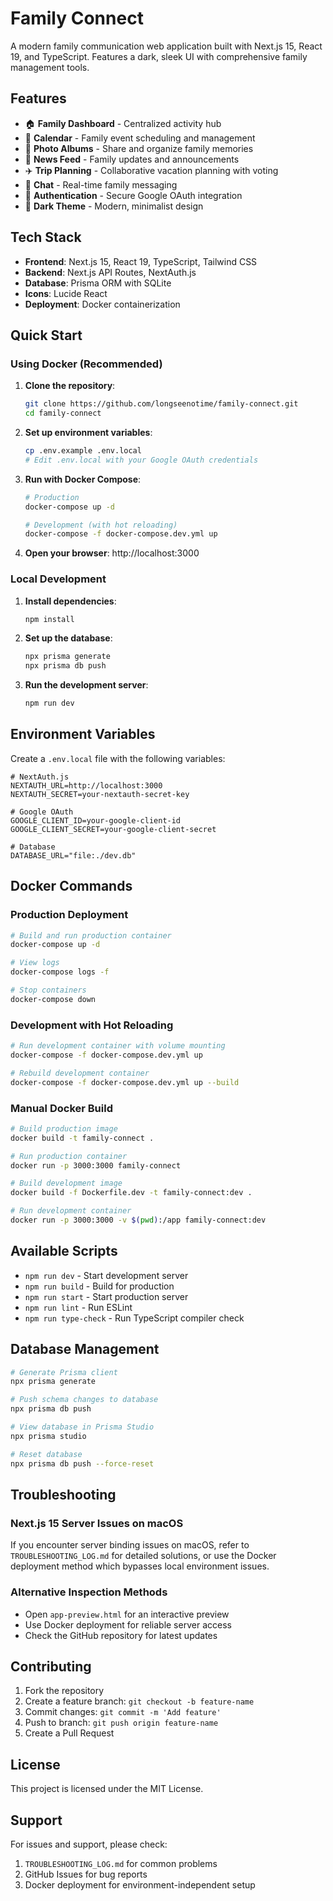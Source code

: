 # Family Connect

A modern family communication web application built with Next.js 15, React 19, and TypeScript. Features a dark, sleek UI with comprehensive family management tools.

## Features

- 🏠 **Family Dashboard** - Centralized activity hub
- 📅 **Calendar** - Family event scheduling and management
- 📸 **Photo Albums** - Share and organize family memories
- 📰 **News Feed** - Family updates and announcements
- ✈️ **Trip Planning** - Collaborative vacation planning with voting
- 💬 **Chat** - Real-time family messaging
- 🔐 **Authentication** - Secure Google OAuth integration
- 🎨 **Dark Theme** - Modern, minimalist design

## Tech Stack

- **Frontend**: Next.js 15, React 19, TypeScript, Tailwind CSS
- **Backend**: Next.js API Routes, NextAuth.js
- **Database**: Prisma ORM with SQLite
- **Icons**: Lucide React
- **Deployment**: Docker containerization

## Quick Start

### Using Docker (Recommended)

1. **Clone the repository**:
   ```bash
   git clone https://github.com/longseenotime/family-connect.git
   cd family-connect
   ```

2. **Set up environment variables**:
   ```bash
   cp .env.example .env.local
   # Edit .env.local with your Google OAuth credentials
   ```

3. **Run with Docker Compose**:
   ```bash
   # Production
   docker-compose up -d

   # Development (with hot reloading)
   docker-compose -f docker-compose.dev.yml up
   ```

4. **Open your browser**: http://localhost:3000

### Local Development

1. **Install dependencies**:
   ```bash
   npm install
   ```

2. **Set up the database**:
   ```bash
   npx prisma generate
   npx prisma db push
   ```

3. **Run the development server**:
   ```bash
   npm run dev
   ```

## Environment Variables

Create a `.env.local` file with the following variables:

```env
# NextAuth.js
NEXTAUTH_URL=http://localhost:3000
NEXTAUTH_SECRET=your-nextauth-secret-key

# Google OAuth
GOOGLE_CLIENT_ID=your-google-client-id
GOOGLE_CLIENT_SECRET=your-google-client-secret

# Database
DATABASE_URL="file:./dev.db"
```

## Docker Commands

### Production Deployment
```bash
# Build and run production container
docker-compose up -d

# View logs
docker-compose logs -f

# Stop containers
docker-compose down
```

### Development with Hot Reloading
```bash
# Run development container with volume mounting
docker-compose -f docker-compose.dev.yml up

# Rebuild development container
docker-compose -f docker-compose.dev.yml up --build
```

### Manual Docker Build
```bash
# Build production image
docker build -t family-connect .

# Run production container
docker run -p 3000:3000 family-connect

# Build development image
docker build -f Dockerfile.dev -t family-connect:dev .

# Run development container
docker run -p 3000:3000 -v $(pwd):/app family-connect:dev
```

## Available Scripts

- `npm run dev` - Start development server
- `npm run build` - Build for production
- `npm run start` - Start production server
- `npm run lint` - Run ESLint
- `npm run type-check` - Run TypeScript compiler check

## Database Management

```bash
# Generate Prisma client
npx prisma generate

# Push schema changes to database
npx prisma db push

# View database in Prisma Studio
npx prisma studio

# Reset database
npx prisma db push --force-reset
```

## Troubleshooting

### Next.js 15 Server Issues on macOS
If you encounter server binding issues on macOS, refer to `TROUBLESHOOTING_LOG.md` for detailed solutions, or use the Docker deployment method which bypasses local environment issues.

### Alternative Inspection Methods
- Open `app-preview.html` for an interactive preview
- Use Docker deployment for reliable server access
- Check the GitHub repository for latest updates

## Contributing

1. Fork the repository
2. Create a feature branch: `git checkout -b feature-name`
3. Commit changes: `git commit -m 'Add feature'`
4. Push to branch: `git push origin feature-name`
5. Create a Pull Request

## License

This project is licensed under the MIT License.

## Support

For issues and support, please check:
1. `TROUBLESHOOTING_LOG.md` for common problems
2. GitHub Issues for bug reports
3. Docker deployment for environment-independent setup

